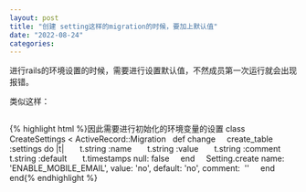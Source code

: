 ```yaml
---
layout: post
title: "创建 setting这样的migration的时候，要加上默认值"
date: "2022-08-24"
categories: 
---
```

<p>进行rails的环境设置的时候，需要进行设置默认值，不然成员第一次运行就会出现报错。</p>
<p>类似这样：</p>
<p><img alt="" src="http://bug.sweetysoft.com/uploads/2022-08-24-08-58-22.png" /></p>
{% highlight html %}因此需要进行初始化的环境变量的设置
class CreateSettings &lt; ActiveRecord::Migration
&nbsp; def change
&nbsp;&nbsp;&nbsp; create_table :settings do |t|
&nbsp;&nbsp;&nbsp;&nbsp;&nbsp; t.string :name
&nbsp;&nbsp;&nbsp;&nbsp;&nbsp; t.string :value
&nbsp;&nbsp;&nbsp;&nbsp;&nbsp; t.string :comment
&nbsp;&nbsp;&nbsp;&nbsp;&nbsp; t.string :default
&nbsp;&nbsp;&nbsp;&nbsp;&nbsp; t.timestamps null: false
&nbsp;&nbsp;&nbsp; end
&nbsp;&nbsp;&nbsp; Setting.create name: &#39;ENABLE_MOBILE_EMAIL&#39;, value: &#39;no&#39;, default: &#39;no&#39;, comment:&nbsp; &#39;&#39; &nbsp;
&nbsp; end
end{% endhighlight %}
<p>&nbsp;</p>
